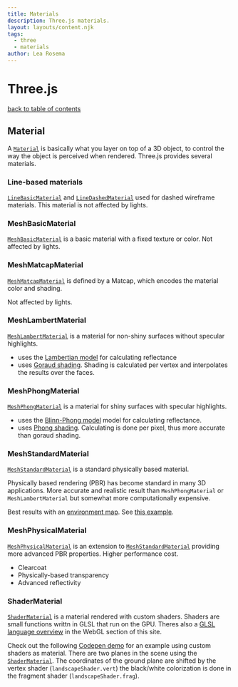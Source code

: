 ```yaml
---
title: Materials
description: Three.js materials.
layout: layouts/content.njk
tags:
  - three
  - materials
author: Lea Rosema
---
```


# Three.js

[back to table of contents](../)

## Material

A [`Material`](https://threejs.org/docs/index.html#api/en/materials/Material) is basically what you layer on top of a 3D object, to control the way the object is perceived when rendered. Three.js provides several materials.

### Line-based materials

[`LineBasicMaterial`](https://threejs.org/docs/index.html#api/en/materials/LineBasicMaterial) and [`LineDashedMaterial`](https://threejs.org/docs/index.html#api/en/materials/LineDashedMaterial) used for dashed wireframe materials. This material is not affected by lights.

### MeshBasicMaterial

[`MeshBasicMaterial`](https://threejs.org/docs/index.html#api/en/materials/MeshMatcapMaterial) is a basic material with a fixed texture or color. Not affected by lights.

### MeshMatcapMaterial

[`MeshMatcapMaterial`](https://threejs.org/docs/index.html#api/en/materials/MeshMatcapMaterial) is defined by a Matcap, which encodes the material color and shading.

Not affected by lights.

### MeshLambertMaterial

[`MeshLambertMaterial`](https://threejs.org/docs/index.html#api/en/materials/MeshLambertMaterial) is a material for non-shiny surfaces without specular highlights.

- uses the [Lambertian model](https://en.wikipedia.org/wiki/Lambertian_reflectance) for calculating reflectance
- uses [Goraud shading](https://en.wikipedia.org/wiki/Gouraud_shading). Shading is calculated per vertex and interpolates the results over the faces.

### MeshPhongMaterial

[`MeshPhongMaterial`](https://threejs.org/docs/index.html#api/en/materials/MeshPhongMaterial) is a material for shiny surfaces with specular highlights.

- uses the [Blinn-Phong model](https://en.wikipedia.org/wiki/Blinn-Phong_shading_model) model for calculating reflectance.
- uses [Phong shading](https://en.wikipedia.org/wiki/Phong_shading). Calculating is done per pixel, thus more accurate than goraud shading.

### MeshStandardMaterial

[`MeshStandardMaterial`](https://threejs.org/docs/index.html#api/en/materials/MeshStandardMaterial) is a standard physically based material.

Physically based rendering (PBR) has become standard in many 3D applications. More accurate and realistic result than `MeshPhongMaterial` or `MeshLambertMaterial` but somewhat more computationally expensive.

Best results with an [environment map](https://threejs.org/docs/index.html#api/en/materials/MeshStandardMaterial.envMap). See [this example](https://threejs.org/examples/webgl_materials_envmaps_exr.html).

### MeshPhysicalMaterial

[`MeshPhysicalMaterial`](https://threejs.org/docs/index.html#api/en/materials/MeshPhysicalMaterial) is an extension to [`MeshStandardMaterial`](https://threejs.org/docs/index.html#api/en/materials/MeshStandardMaterial) providing more advanced PBR properties. Higher performance cost.

- Clearcoat
- Physically-based transparency
- Advanced reflectivity

### ShaderMaterial

[`ShaderMaterial`](https://threejs.org/docs/index.html#api/en/materials/ShaderMaterial) is a material rendered with custom shaders. Shaders are small functions writtn in GLSL that run on the GPU. Theres also a [GLSL language overview](../../webgl/glsl-overview/) in the WebGL section of this site.

Check out the following [Codepen demo](https://codepen.io/terabaud/pen/ZEWvWdZ) for an example using custom shaders as material.
There are two planes in the scene using the [`ShaderMaterial`](https://threejs.org/docs/index.html#api/en/materials/ShaderMaterial).
The coordinates of the ground plane are shifted by the vertex shader (`landscapeShader.vert`) the black/white colorization is done in the fragment shader
(`landscapeShader.frag`).
